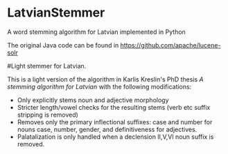LatvianStemmer
==============

A word stemming algorithm for Latvian implemented in Python

The original Java code can be found in https://github.com/apache/lucene-solr

#Light stemmer for Latvian.
<p>
This is a light version of the algorithm in Karlis Kreslin's PhD thesis
<i>A stemming algorithm for Latvian</i> with the following modifications:
<ul>
  <li>Only explicitly stems noun and adjective morphology
  <li>Stricter length/vowel checks for the resulting stems (verb etc suffix stripping is removed)
  <li>Removes only the primary inflectional suffixes: case and number for nouns 
      case, number, gender, and definitiveness for adjectives.
  <li>Palatalization is only handled when a declension II,V,VI noun suffix is removed.
</ul>
